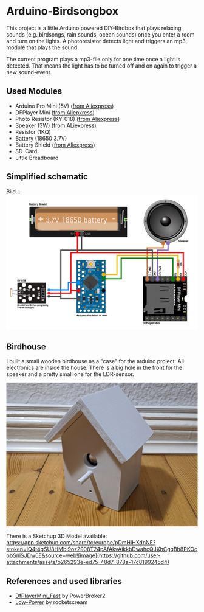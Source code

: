# Arduino-Birdsongbox

This project is a little Arduino powered DIY-Birdbox that plays relaxing sounds (e.g. birdsongs, rain sounds, ocean sounds) once you enter a room and turn on the lights. A photoresistor detects light and triggers an mp3-module that plays the sound.

The current program plays a mp3-file only for one time once a light is detected. That means the light has to be turned off and on again to trigger a new sound-event.

## Used Modules
- Arduino Pro Mini (5V) ([from Aliexpress](https://www.aliexpress.com/item/1005005682257328.html?spm=a2g0o.order_list.order_list_main.43.33761802lrz29v))
- DFPlayer Mini ([from Aliepxress](https://www.aliexpress.com/item/1005005656568976.html?spm=a2g0o.order_list.order_list_main.94.33761802lrz29v))
- Photo Resistor (KY-018) ([from Aliexpress](https://www.aliexpress.com/item/32820189174.html?spm=a2g0o.order_list.order_list_main.48.33761802lrz29v))
- Speaker (3W) ([from ALiexpress](https://www.aliexpress.com/item/1005005699690954.html?spm=a2g0o.order_list.order_list_main.98.1f331802L8Zf65))
- Resistor (1KΩ)
- Battery (18650 3.7V)
- Battery Shield ([from Aliexpress](https://www.aliexpress.com/item/1005007052223730.html?spm=a2g0o.order_list.order_list_main.33.33761802lrz29v))
- SD-Card
- Little Breadboard

## Simplified schematic
Bild...
![](https://github.com/sanchopansen/Arduino-Birdsongbox/blob/b55efcbf96f68ed82781ca9670482a5de9a27ee4/schematic/birdsongbox_simple_schematic.png)

## Birdhouse
I built a small wooden birdhouse as a "case" for the arduino project. All electronics are inside the house. There is a big hole in the front for the speaker and a pretty small one for the LDR-sensor.

![](https://github.com/sanchopansen/Arduino-Birdsongbox/blob/bf54da6a8fc876d26d508ed0c24a10647eb99b33/pictures/pic1.jpeg)

There is a Sketchup 3D Model available:
https://app.sketchup.com/share/tc/europe/pDmHIHXdnNE?stoken=lQ4t4gSU8HMbl9oz2908T24pAfAkvAikkbDwahcQJXhCgqBh8PKOoobSniSJDw6E&source=web![image](https://github.com/user-attachments/assets/b265293e-ed75-48d7-878a-17c8199245d4)





## References and used libraries
- [DfPlayerMini_Fast](https://github.com/PowerBroker2/DFPlayerMini_Fast) by PowerBroker2
- [Low-Power](https://github.com/rocketscream/Low-Power/tree/master) by rocketscream


